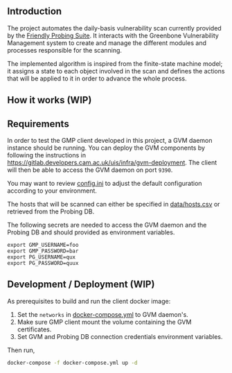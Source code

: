 ## Introduction
The project automates the daily-basis vulnerability scan currently provided by the [Friendly Probing Suite](https://gitlab.developers.cam.ac.uk/uis/infra/probing). It interacts with the Greenbone Vulnerability Management system to create and manage the different modules and processes responsible for the scanning.

The implemented algorithm is inspired from the finite-state machine model; it assigns a state to each object involved in the scan and defines the actions that will be applied to it in order to advance the whole process.

## How it works (WIP)

## Requirements
In order to test the GMP client developed in this project, a GVM daemon instance should be running. You can deploy the GVM components by following the instructions in https://gitlab.developers.cam.ac.uk/uis/infra/gvm-deployment. The client will then be able to access the GVM daemon on port `9390`.

You may want to review [config.ini](./config.ini) to adjust the default configuration according to your environment. 

The hosts that will be scanned can either be specified in [data/hosts.csv](./data/hosts.csv) or retrieved from the Probing DB.

The following secrets are needed to access the GVM daemon and the Probing DB and should provided as environment variables.
```env
export GMP_USERNAME=foo
export GMP_PASSWORD=bar
export PG_USERNAME=qux
export PG_PASSWORD=quux
```

## Development / Deployment (WIP)
As prerequisites to build and run the client docker image:
1. Set the `networks` in [docker-compose.yml](./docker-compose.yml) to GVM daemon's.
2. Make sure GMP client mount the volume containing the GVM certificates.
3. Set GVM and Probing DB connection credentials environment variables.

Then run,
```bash
docker-compose -f docker-compose.yml up -d
```
